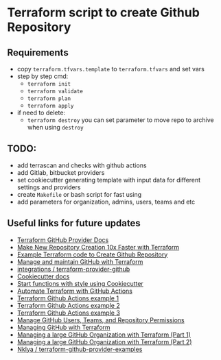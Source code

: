 # Terraform script to create Github Repository

## Requirements

* copy `terraform.tfvars.template` to `terraform.tfvars` and set vars
* step by step cmd:
  * `terraform init`
  * `terraform validate`
  * `terraform plan`
  * `terraform apply`
* if need to delete:
  * `terraform destroy`
    you can set parameter to move repo to archive when using `destroy`

## TODO:

* add terrascan and checks with github actions
* add Gitlab, bitbucket providers
* set cookiecutter generating template with input data for different settings and providers
* create `Makefile` or bash script for fast using
* add parameters for organization, admins, users, teams and etc

## Useful links for future updates

* [Terraform GitHub Provider Docs](https://registry.terraform.io/providers/integrations/github/latest/docs)
* [Make New Repository Creation 10x Faster with Terraform](https://aws.plainenglish.io/terraform-repository-as-code-make-new-repository-creation-10x-faster-9526737fee01?gi=579380f72480)
* [Example Terraform code to Create Github Repository](https://www.devopsschool.com/blog/example-terraform-code-to-create-github-repository/)
* [Manage and maintain GitHub with Terraform ](https://dev.to/pwd9000/manage-and-maintain-github-with-terraform-2k86)
* [integrations / terraform-provider-github](https://github.com/integrations/terraform-provider-github)
* [Cookiecutter docs](https://cookiecutter.readthedocs.io/en/stable/)
* [Start functions with style using Cookiecutter](https://medium.com/codeshake/start-functions-with-style-using-cookiecutter-bc1c47196037)
* [Automate Terraform with GitHub Actions](https://developer.hashicorp.com/terraform/tutorials/automation/github-actions)
* [Terraform Github Actions example 1](https://github.com/neillturner/terraform-github-actions)
* [Terraform Github Actions example 2](https://github.com/xsalazar/terraform-github-actions-example)
* [Terraform Github Actions example 3](https://github.com/dflook/terraform-github-actions)
* [Manage GitHub Users, Teams, and Repository Permissions](https://developer.hashicorp.com/terraform/tutorials/it-saas/github-user-teams)
* [Managing GitHub with Terraform](https://www.hashicorp.com/blog/managing-github-with-terraform)
* [Managing a large GitHub Organization with Terraform (Part 1)](https://medium.com/stonetech/managing-a-large-github-organization-with-terraform-part-1-9247ae1fcc7a)
* [Managing a large GitHub Organization with Terraform (Part 2)](https://medium.com/stonetech/managing-a-large-github-organization-with-terraform-part-2-2204d453286a)
* [Nklya / terraform-github-provider-examples ](https://github.com/Nklya/terraform-github-provider-examples)